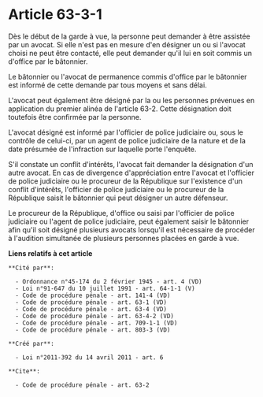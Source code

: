 # Article 63-3-1

Dès le début de la garde à vue, la personne peut demander à être assistée par un avocat. Si elle n'est pas en mesure d'en
désigner un ou si l'avocat choisi ne peut être contacté, elle peut demander qu'il lui en soit commis un d'office par le
bâtonnier. 

Le bâtonnier ou l'avocat de permanence commis d'office par le bâtonnier est informé de cette demande par tous moyens et sans
délai. 

L'avocat peut également être désigné par la ou les personnes prévenues en application du premier alinéa de l'article 63-2.
Cette désignation doit toutefois être confirmée par la personne. 

L'avocat désigné est informé par l'officier de police judiciaire ou, sous le contrôle de celui-ci, par un agent de police
judiciaire de la nature et de la date présumée de l'infraction sur laquelle porte l'enquête. 

S'il constate un conflit d'intérêts, l'avocat fait demander la désignation d'un autre avocat. En cas de divergence
d'appréciation entre l'avocat et l'officier de police judiciaire ou le procureur de la République sur l'existence d'un
conflit d'intérêts, l'officier de police judiciaire ou le procureur de la République saisit le bâtonnier qui peut désigner un
autre défenseur. 

Le procureur de la République, d'office ou saisi par l'officier de police judiciaire ou l'agent de police judiciaire, peut
également saisir le bâtonnier afin qu'il soit désigné plusieurs avocats lorsqu'il est nécessaire de procéder à l'audition
simultanée de plusieurs personnes placées en garde à vue.

**Liens relatifs à cet article**

	**Cité par**:

	  - Ordonnance n°45-174 du 2 février 1945 - art. 4 (VD)
	  - Loi n°91-647 du 10 juillet 1991 - art. 64-1-1 (V)
	  - Code de procédure pénale - art. 141-4 (VD)
	  - Code de procédure pénale - art. 63-1 (VD)
	  - Code de procédure pénale - art. 63-4 (VD)
	  - Code de procédure pénale - art. 63-4-2 (VD)
	  - Code de procédure pénale - art. 709-1-1 (VD)
	  - Code de procédure pénale - art. 803-3 (VD)

	**Créé par**:

	  - Loi n°2011-392 du 14 avril 2011 - art. 6

	**Cite**:

	  - Code de procédure pénale - art. 63-2
